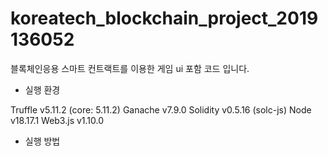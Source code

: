 # koreatech_blockchain_project_2019136052
블록체인응용 스마트 컨트랙트를 이용한 게임 ui 포함 코드 입니다.

- 실행 환경

Truffle v5.11.2 (core: 5.11.2)
Ganache v7.9.0
Solidity v0.5.16 (solc-js)
Node v18.17.1
Web3.js v1.10.0


- 실행 방법

